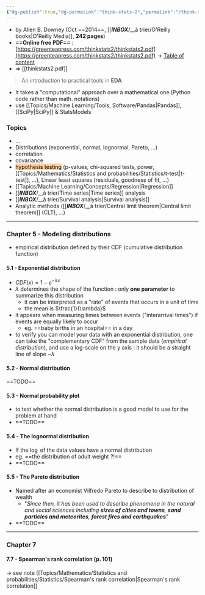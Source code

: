 ```yaml
---
{"dg-publish":true,"dg-permalink":"think-stats-2","permalink":"/think-stats-2/","dgHomeLink":true,"dgPassFrontmatter":false}
---
```



- by Allen B. Downey (Oct ==2014==, [[___INBOX___/__à trier/O'Reilly books|O'Reilly Media]], **242 pages**)
- **==Online free PDF==** : [https://greenteapress.com/thinkstats2/thinkstats2.pdf](https://greenteapress.com/thinkstats2/thinkstats2.pdf) -> [Table of content](https://greenteapress.com/thinkstats2/html/index.html)
- => [[thinkstats2.pdf]]

> An introduction to practical tools in **EDA**






- It takes a "computational" approach over a mathematical one (Python code rather than math. notations)
- use [[Topics/Machine Learning/Tools, Software/Pandas|Pandas]], [[SciPy|SciPy]] & StatsModels

### Topics
- ...
- Distributions (exponential, normal, lognormal, Pareto, ...)
- correlation
- covariance
- <mark style="background: #FFB86CA6;">hypothesis testing</mark> (p-values, chi-squared tests, power, [[Topics/Mathematics/Statistics and probabilities/Statistics/t-test|t-test]], ...), Linear least squares (residuals, goodness of fit, ...)
- [[Topics/Machine Learning/Concepts/Regression|Regression]]
- [[___INBOX___/__à trier/Time series|Time series]] analysis
- [[___INBOX___/__à trier/Survival analysis|Survival analysis]]
- Analytic methods ([[___INBOX___/__à trier/Central limit theorem|Central limit theorem]] (CLT), ...)

---
### Chapter 5 - Modeling distributions
- empirical distribution defined by their CDF (cumulative distribution function)

#### 5.1 - Exponential distribution
- $CDF(x)=1-e^{-\lambda x}$
- $\lambda$ determines the shape of the function : only **one parameter** to summarize this distribution
	- it can be interpreted as a "rate" of events that occurs in a unit of time
	- the mean is $\frac{1}{\lambda}$
- it appears when measuring times between events ("interarrival times") if events are equally likely to occur
	- eg. ==baby births in an hospital== in a day
- to verify you can model your data with an exponential distribution, one can take the "complementary CDF" from the sample data (*empirical distribution*), and use a log-scale on the y axis : it should be a straight line of slope $-\lambda$ 

#### 5.2 - Normal distribution

==TODO==

#### 5.3 - Normal probability plot
- to test whether the normal distribution is a good model to use for the problem at hand
- ==TODO==

#### 5.4 - The lognormal distribution
- If the $\log$ of the data values have a normal distribution
- eg. ==the distribution of adult weight ?!==
- ==TODO==

#### 5.5 - The Pareto distribution
- Named after an economist Vilfredo Pareto to describe to distribution of wealth
	- "*Since then, it has been used to describe phenomena in the natural and social sciences including **sizes of cities and towns**, **sand particles and meteorites**, **forest fires and earthquakes***"
- ==TODO==

---
### Chapter 7

#### 7.7 - Spearman's rank correlation (p. 101)
-> see note [[Topics/Mathematics/Statistics and probabilities/Statistics/Spearman's rank correlation|Spearman's rank correlation]]

